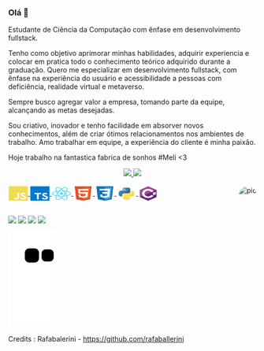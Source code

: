 ### Olá 👋

Estudante de Ciência da Computação com ênfase em desenvolvimento fullstack.

Tenho como objetivo aprimorar minhas habilidades, adquirir experiencia e colocar em pratica todo o conhecimento teórico adquirido durante a graduação. Quero me especializar em desenvolvimento fullstack, com ênfase na experiência do usuário e acessibilidade a pessoas com deficiência, realidade virtual e metaverso.

Sempre busco agregar valor a empresa, tomando parte da equipe, alcançando as metas desejadas. 

Sou criativo, inovador e tenho facilidade em absorver novos conhecimentos, além de criar ótimos relacionamentos nos ambientes de trabalho. Amo trabalhar em equipe, a experiência do cliente é minha paixão.

Hoje trabalho na fantastica fabrica de sonhos #Meli <3 

<div align="center">
  <a href="https://github.com/victorsa-meli">
  <img height="180em" src="https://github-readme-stats.vercel.app/api?username=victorsa-meli&theme=dracula&show_icons=true&include_all_commits=true&count_private=true"/>
  <img height="180em" src="https://github-readme-stats.vercel.app/api/top-langs/?username=victorsa-meli&theme=dracula&layout=compact&langs_count=7"/>
</div>
<div style="display: inline_block"><br>
  <img align="center" alt="Js" height="30" width="40" src="https://raw.githubusercontent.com/devicons/devicon/master/icons/javascript/javascript-plain.svg">
  <img align="center" alt="Ts" height="30" width="40" src="https://raw.githubusercontent.com/devicons/devicon/master/icons/typescript/typescript-plain.svg">
  <img align="center" alt="Victor Sa React" height="30" width="40" src="https://raw.githubusercontent.com/devicons/devicon/master/icons/react/react-original.svg">
  <img align="center" alt="HTML" height="30" width="40" src="https://raw.githubusercontent.com/devicons/devicon/master/icons/html5/html5-original.svg">
  <img align="center" alt="CSS" height="30" width="40" src="https://raw.githubusercontent.com/devicons/devicon/master/icons/css3/css3-original.svg">
  <img align="center" alt="Python" height="30" width="40" src="https://raw.githubusercontent.com/devicons/devicon/master/icons/python/python-original.svg">
  <img align="center" alt="Csharp" height="30" width="40" src="https://raw.githubusercontent.com/devicons/devicon/master/icons/csharp/csharp-original.svg">
  <img align="right" alt="pic" height="400" style="border-radius:50px;" src="https://media.discordapp.net/attachments/1027702778417660026/1027703351527342151/584e837f6a5ae41a83ddee3b.png?width=420&height=605">
</div>
  
  ##
 
<div> 
  
  <a href="https://www.instagram.com/victor.r.sa" target="_blank"><img src="https://img.shields.io/badge/-Instagram-%23E4405F?style=for-the-badge&logo=instagram&logoColor=white" target="_blank"></a>
 	<a href="https://www.twitch.tv/oficialvpx" target="_blank"><img src="https://img.shields.io/badge/Twitch-9146FF?style=for-the-badge&logo=twitch&logoColor=white" target="_blank"></a>
  <a href = "mailto:victor.rsa@mercadolivre.com"><img src="https://img.shields.io/badge/-Gmail-%23333?style=for-the-badge&logo=gmail&logoColor=white" target="_blank"></a>
  <a href="https://www.linkedin.com/in/victor-rsa" target="_blank"><img src="https://img.shields.io/badge/-LinkedIn-%230077B5?style=for-the-badge&logo=linkedin&logoColor=white" target="_blank"></a> 
 
  ![Snake animation](https://github.com/rafaballerini/rafaballerini/blob/output/github-contribution-grid-snake.svg)
 
</div>


Credits : Rafabalerini - https://github.com/rafaballerini
